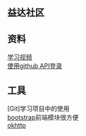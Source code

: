 ## 益达社区

## 资料
[学习视频](https://www.bilibili.com/video/BV1r4411r7au)  
[使用github API登录](https://developer.github.com/apps/building-oauth-apps/creating-an-oauth-app/)

## 工具
[Git]学习项目中的使用  
[bootstrap](https://v3.bootcss.com/)前端模块很方便  
[okhttp](https://square.github.io/okhttp/)